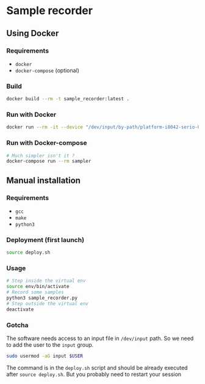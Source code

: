 # Sample recorder

## Using Docker

### Requirements

* `docker`
* `docker-compose` (optional)

### Build

```bash
docker build --rm -t sample_recorder:latest .
```

### Run with Docker

```bash
docker run --rm -it --device "/dev/input/by-path/platform-i8042-serio-0-event-kbd" --volume `pwd`/sequence:/root/project/sequence sample_recorder:latest
```

### Run with Docker-compose

```bash
# Much simpler isn't it ?
docker-compose run --rm sampler
```

## Manual installation

### Requirements

* `gcc`
* `make`
* `python3`

### Deployment (first launch)

```bash
source deploy.sh
```

### Usage

```bash
# Step inside the virtual env
source env/bin/activate
# Record some samples
python3 sample_recorder.py
# Step outside the virtual env
deactivate
```

### Gotcha

The software needs access to an input file in `/dev/input` path. So we need to add the user to the `input` group.

```bash
sudo usermod -aG input $USER
```

The command is in the `deploy.sh` script and should be already executed after `source deploy.sh`. But you probably need to restart your session